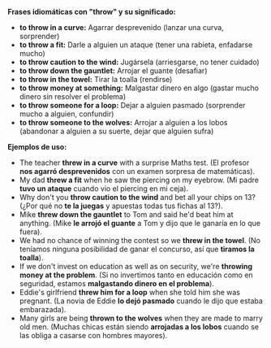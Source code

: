 

**Frases idiomáticas con "throw" y su significado:**

*   **to throw in a curve:** Agarrar desprevenido (lanzar una curva, sorprender)
*   **to throw a fit:** Darle a alguien un ataque (tener una rabieta, enfadarse mucho)
*   **to throw caution to the wind:** Jugársela (arriesgarse, no tener cuidado)
*   **to throw down the gauntlet:** Arrojar el guante (desafiar)
*   **to throw in the towel:** Tirar la toalla (rendirse)
*   **to throw money at something:** Malgastar dinero en algo (gastar mucho dinero sin resolver el problema)
*   **to throw someone for a loop:** Dejar a alguien pasmado (sorprender mucho a alguien, confundir)
*   **to throw someone to the wolves:** Arrojar a alguien a los lobos (abandonar a alguien a su suerte, dejar que alguien sufra)

**Ejemplos de uso:**

*   The teacher **threw in a curve** with a surprise Maths test. (El profesor **nos agarró desprevenidos** con un examen sorpresa de matemáticas).
*   My dad **threw a fit** when he saw the piercing on my eyebrow. (Mi padre **tuvo un ataque** cuando vio el piercing en mi ceja).
*   Why don't you **throw caution to the wind** and bet all your chips on 13? (¿Por qué no **te la juegas** y apuestas todas tus fichas al 13?).
*   Mike **threw down the gauntlet** to Tom and said he'd beat him at anything. (Mike **le arrojó el guante** a Tom y dijo que le ganaría en lo que fuera).
*   We had no chance of winning the contest so we **threw in the towel**. (No teníamos ninguna posibilidad de ganar el concurso, así que **tiramos la toalla**).
*   If we don't invest on education as well as on security, we're **throwing money at the problem**. (Si no invertimos tanto en educación como en seguridad, estamos **malgastando dinero en el problema**).
*   Eddie's girlfriend **threw him for a loop** when she told him she was pregnant. (La novia de Eddie **lo dejó pasmado** cuando le dijo que estaba embarazada).
*   Many girls are being **thrown to the wolves** when they are made to marry old men. (Muchas chicas están siendo **arrojadas a los lobos** cuando se las obliga a casarse con hombres mayores).
